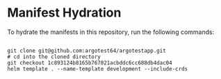 
# Manifest Hydration

To hydrate the manifests in this repository, run the following commands:

```shell

git clone git@github.com:argotest64/argotestapp.git
# cd into the cloned directory
git checkout 1c893124b8165b767021acbddc6cc688db4dac04
helm template . --name-template development --include-crds
```